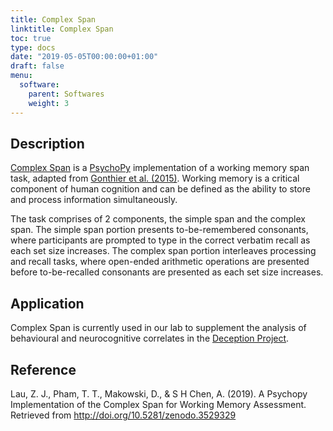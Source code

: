 ```yaml
---
title: Complex Span
linktitle: Complex Span
toc: true
type: docs
date: "2019-05-05T00:00:00+01:00"
draft: false
menu:
  software:
    parent: Softwares
    weight: 3
---
```


## Description

[Complex Span](https://github.com/neuropsychology/ComplexSpan) is a [PsychoPy](https://www.psychopy.org/) implementation of a working memory span task, adapted from [Gonthier et al. (2015)](https://link.springer.com/article/10.3758/s13428-015-0566-3).
Working memory is a critical component of human cognition and can be defined as the ability to store and process information simultaneously.

The task comprises of 2 components, the simple span and the complex span.
The simple span portion presents to-be-remembered consonants, where participants are prompted to type in the correct verbatim recall as each set size increases.
The complex span portion interleaves processing and recall tasks, where open-ended arithmetic operations are presented before to-be-recalled consonants are presented as each set size increases.


## Application

Complex Span is currently used in our lab to supplement the analysis of behavioural and neurocognitive correlates in the [Deception Project](http://new.clinicalbrain.org/project/deception/).

## Reference

Lau, Z. J., Pham, T. T., Makowski, D., & S H Chen, A. (2019). A Psychopy Implementation of the Complex Span for Working Memory Assessment. Retrieved from http://doi.org/10.5281/zenodo.3529329
